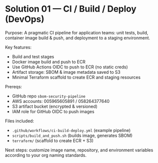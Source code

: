 # Solution 01 — CI / Build / Deploy (DevOps)

Purpose: A pragmatic CI pipeline for application teams: unit tests, build, container image build & push, and deployment to a staging environment.

Key features:
- Build and test stages
- Docker image build and push to ECR
- Use GitHub Actions OIDC to push to ECR (no static creds)
- Artifact storage: SBOM & image metadata saved to S3
- Minimal Terraform scaffold to create ECR and staging resources

Prereqs:
- GitHub repo `sbom-security-pipeline`
- AWS accounts: 005965605891 / 058264377640
- S3 artifact bucket (encrypted & versioned)
- IAM role for GitHub OIDC to push images

Files included:
- `.github/workflows/ci-build-deploy.yml` (example pipeline)
- `scripts/build_and_push.sh` (builds image, generates SBOM)
- `terraform/` (scaffold to create ECR + S3)

Next steps: customize image name, repository, and environment variables according to your org naming standards.
